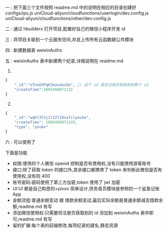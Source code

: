 一 : 把下面三个文件按照 readme.md 中的说明在相应的目录创建好
configs/ips.js
uniCloud-aliyun/cloudfunctions/userlogin/dev.config.js
uniCloud-aliyun/cloudfunctions/other/dev.config.js

二 : 通过 hbuilderx 打开项目,配置好自己的微信小程序开发 id

三 : 将项目关联到一个云服务空间,并且上传所有云函数跟公共模块

四 : 新建数据表 weixinAuths

五 : weixinAuths 表中新建两个纪录,详细说明在 readme.md

1.

```js
{
    "_id":"oTnoU5PqK3masdasda", // 这个 id 是在注册页获取到的那个 id
    "createTime":1665458971132
}
```

2.

```js
{
    "_id":"wqhl3lhj1l32l19safilyouke",
    "createTime": 1665458971333,
    "type": "youke"
}
```

六 : 可以使用了

下面是功能

- 权限:使用的个人微信 openid 控制是否有使用权,没有只能使用游客账号
- 接口:除了获取 token 的接口外,其余接口都携带了 token 来判断此微信是否有使用权,没有则 400
- 账号密码:密码使用了第三方加密,token 使用了 jwt 加密
- UI:UI 都是自己构思的+pixso 简单设计,债务首页模块是参照的一个鲨鱼记账 App
- 金额流程:普通余额变动 跟 借款余额变动,最后实际余额是普通余额减去借款余额,readme.md 有写
- 添加微信使用权:只需要将注册页获取到的 id 添加到 weixinAuths 表中即可,readme.md 有写
- 留的扩展:每个表的前缀修改,每项纪录的键名,静态资源
